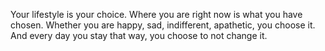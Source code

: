 ---
---

Your lifestyle is your choice. Where you are right now is what you have chosen. Whether you are happy, sad, indifferent, apathetic, you choose it. And every day you stay that way, you choose to not change it.